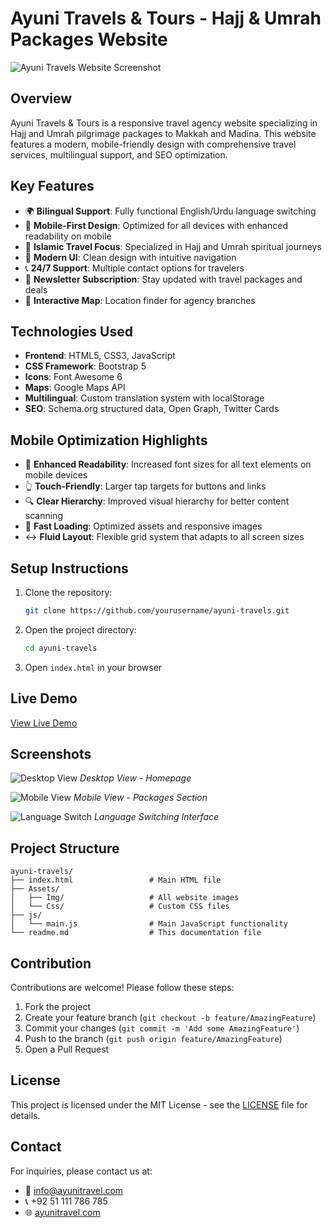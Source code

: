 # Ayuni Travels & Tours - Hajj & Umrah Packages Website

![Ayuni Travels Website Screenshot]([VISIT](https://onlineos1987.github.io/AyuniTravel/main.html))

## Overview

Ayuni Travels & Tours is a responsive travel agency website specializing in Hajj and Umrah pilgrimage packages to Makkah and Madina. This website features a modern, mobile-friendly design with comprehensive travel services, multilingual support, and SEO optimization.

## Key Features

- 🌍 **Bilingual Support**: Fully functional English/Urdu language switching
- 📱 **Mobile-First Design**: Optimized for all devices with enhanced readability on mobile
- 🕌 **Islamic Travel Focus**: Specialized in Hajj and Umrah spiritual journeys
- 🎨 **Modern UI**: Clean design with intuitive navigation
- 📞 **24/7 Support**: Multiple contact options for travelers
- 📧 **Newsletter Subscription**: Stay updated with travel packages and deals
- 📍 **Interactive Map**: Location finder for agency branches

## Technologies Used

- **Frontend**: HTML5, CSS3, JavaScript
- **CSS Framework**: Bootstrap 5
- **Icons**: Font Awesome 6
- **Maps**: Google Maps API
- **Multilingual**: Custom translation system with localStorage
- **SEO**: Schema.org structured data, Open Graph, Twitter Cards

## Mobile Optimization Highlights

- 📱 **Enhanced Readability**: Increased font sizes for all text elements on mobile devices
- 👆 **Touch-Friendly**: Larger tap targets for buttons and links
- 🔍 **Clear Hierarchy**: Improved visual hierarchy for better content scanning
- 📶 **Fast Loading**: Optimized assets and responsive images
- ↔️ **Fluid Layout**: Flexible grid system that adapts to all screen sizes

## Setup Instructions

1. Clone the repository:
   ```bash
   git clone https://github.com/yourusername/ayuni-travels.git
   ```

2. Open the project directory:
   ```bash
   cd ayuni-travels
   ```

3. Open `index.html` in your browser

## Live Demo

[View Live Demo](https://onlineos1987.github.io/AyuniTravel/main.html)

## Screenshots

![Desktop View](screenshot-desktop.jpg)
*Desktop View - Homepage*

![Mobile View](screenshot-mobile.jpg)
*Mobile View - Packages Section*

![Language Switch](screenshot-language.jpg)
*Language Switching Interface*

## Project Structure

```
ayuni-travels/
├── index.html                 # Main HTML file
├── Assets/
│   ├── Img/                   # All website images
│   └── Css/                   # Custom CSS files
├── js/
│   └── main.js                # Main JavaScript functionality
└── readme.md                  # This documentation file
```

## Contribution

Contributions are welcome! Please follow these steps:

1. Fork the project
2. Create your feature branch (`git checkout -b feature/AmazingFeature`)
3. Commit your changes (`git commit -m 'Add some AmazingFeature'`)
4. Push to the branch (`git push origin feature/AmazingFeature`)
5. Open a Pull Request

## License

This project is licensed under the MIT License - see the [LICENSE](LICENSE) file for details.

## Contact

For inquiries, please contact us at:
- 📧 info@ayunitravel.com
- 📞 +92 51 111 786 785
- 🌐 [ayunitravel.com](https://www.ayunitravel.com)
